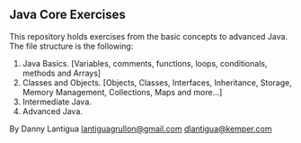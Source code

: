 ## Java Core Exercises

This repository holds exercises from the basic concepts to advanced Java. The file structure is the following:

1. Java Basics. [Variables, comments, functions, loops, conditionals, methods and Arrays]
2. Classes and Objects. [Objects, Classes, Interfaces, Inheritance, Storage, Memory Management, Collections, Maps and more...]
3. Intermediate Java.
4. Advanced Java.

By Danny Lantigua
lantiguagrullon@gmail.com
dlantigua@kemper.com